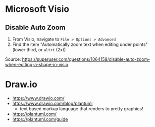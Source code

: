 # Microsoft Visio

## Disable Auto Zoom

1. From Visio, navigate to `File > Options > Advanced`
2. Find the item "Automatically zoom text when editing under <int> points" (lower third, or `alt+t` (2x))

Source: https://superuser.com/questions/1064158/disable-auto-zoom-when-editing-a-shape-in-visio

# Draw.io

- https://www.drawio.com/
- https://www.drawio.com/blog/plantuml
  - text based markup language that renders to pretty graphics!
- https://plantuml.com/
- https://plantuml.com/guide
